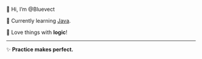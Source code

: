 👋 Hi, I’m @Bluevect

🌱 Currently learning [Java](https://www.oracle.com/java/).

👀 Love things with **logic**!

---

✨ **Practice makes perfect.**

<!---
- 👋 Hi, I’m @Bluevect
- 👀 I’m interested in ...
- 🌱 I’m currently learning ...
- 💞️ I’m looking to collaborate on ...
- 📫 How to reach me ...

Bluevect/Bluevect is a ✨ special ✨ repository because its `README.md` (this file) appears on your GitHub profile.
You can click the Preview link to take a look at your changes.
--->
